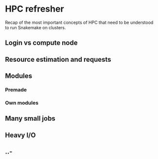 # HPC refresher

Recap of the most important concepts of HPC that need to be understood to run Snakemake on clusters.

## Login vs compute node

## Resource estimation and requests

## Modules

### Premade

### Own modules

## Many small jobs

## Heavy I/O

## ..-
